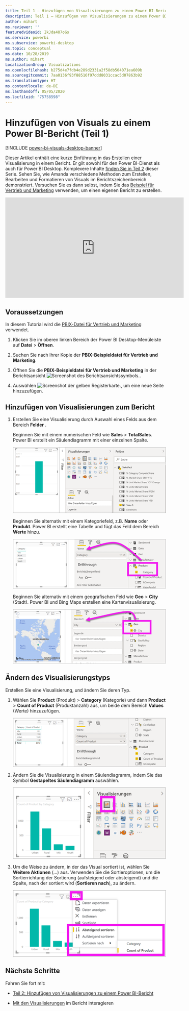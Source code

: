 ```yaml
---
title: Teil 1 – Hinzufügen von Visualisierungen zu einem Power BI-Bericht
description: Teil 1 – Hinzufügen von Visualisierungen zu einem Power BI-Bericht
author: mihart
ms.reviewer: ''
featuredvideoid: IkJda4O7oGs
ms.service: powerbi
ms.subservice: powerbi-desktop
ms.topic: conceptual
ms.date: 10/28/2019
ms.author: mihart
LocalizationGroup: Visualizations
ms.openlocfilehash: b275d4e7fdb4e289d2331a2f58db504071ea609b
ms.sourcegitcommit: 7aa0136f93f88516f97ddd8031ccac5d07863b92
ms.translationtype: HT
ms.contentlocale: de-DE
ms.lasthandoff: 05/05/2020
ms.locfileid: "75758598"
---
```

# <a name="add-visuals-to-a-power-bi-report-part-1"></a>Hinzufügen von Visuals zu einem Power BI-Bericht (Teil 1)

[!INCLUDE [power-bi-visuals-desktop-banner](../includes/power-bi-visuals-desktop-banner.md)]

Dieser Artikel enthält eine kurze Einführung in das Erstellen einer Visualisierung in einem Bericht. Er gilt sowohl für den Power BI-Dienst als auch für Power BI Desktop. Komplexere Inhalte [finden Sie in Teil 2](power-bi-report-add-visualizations-ii.md) dieser Serie. Sehen Sie, wie Amanda verschiedene Methoden zum Erstellen, Bearbeiten und Formatieren von Visuals im Berichtszeichenbereich demonstriert. Versuchen Sie es dann selbst, indem Sie das [Beispiel für Vertrieb und Marketing](../sample-datasets.md) verwenden, um einen eigenen Bericht zu erstellen.

<iframe width="560" height="315" src="https://www.youtube.com/embed/IkJda4O7oGs" frameborder="0" allowfullscreen></iframe>

## <a name="prerequisites"></a>Voraussetzungen

In diesem Tutorial wird die [PBIX-Datei für Vertrieb und Marketing](https://download.microsoft.com/download/9/7/6/9767913A-29DB-40CF-8944-9AC2BC940C53/Sales%20and%20Marketing%20Sample%20PBIX.pbix) verwendet.

1. Klicken Sie im oberen linken Bereich der Power BI Desktop-Menüleiste auf **Datei** > **Öffnen**.
   
2. Suchen Sie nach Ihrer Kopie der **PBIX-Beispieldatei für Vertrieb und Marketing**.

1. Öffnen Sie die **PBIX-Beispieldatei für Vertrieb und Marketing** in der Berichtsansicht ![Screenshot des Berichtsansichtssymbols.](media/power-bi-visualization-kpi/power-bi-report-view.png).

1. Auswählen ![Screenshot der gelben Registerkarte.,](media/power-bi-visualization-kpi/power-bi-yellow-tab.png) um eine neue Seite hinzuzufügen.

## <a name="add-visualizations-to-the-report"></a>Hinzufügen von Visualisierungen zum Bericht

1. Erstellen Sie eine Visualisierung durch Auswahl eines Felds aus dem Bereich **Felder** .

    Beginnen Sie mit einem numerischen Feld wie **Sales** > **TotalSales**. Power BI erstellt ein Säulendiagramm mit einer einzelnen Spalte.

    ![Screenshot eines Säulendiagramms mit einer einzelnen Spalte.](media/power-bi-report-add-visualizations-i/power-bi-column-chart.png)

    Beginnen Sie alternativ mit einem Kategoriefeld, z.B. **Name** oder **Produkt**. Power BI erstellt eine Tabelle und fügt das Feld dem Bereich **Werte** hinzu.

    ![Screenshot einer Tabelle mit vier Kategorien](media/power-bi-report-add-visualizations-i/power-bi-product.png)

    Beginnen Sie alternativ mit einem geografischen Feld wie **Geo** > **City** (Stadt). Power BI und Bing Maps erstellen eine Kartenvisualisierung.

    ![Screenshot einer Kartenvisualisierung.](media/power-bi-report-add-visualizations-i/power-bi-maps.png)

## <a name="change-the-type-of-visualization"></a>Ändern des Visualisierungstyps

 Erstellen Sie eine Visualisierung, und ändern Sie deren Typ. 
 
 1. Wählen Sie **Product** (Produkt) > **Category** (Kategorie) und dann **Product** > **Count of Product** (Produktanzahl) aus, um beide dem Bereich **Values** (Werte) hinzuzufügen.

    ![Screenshot des Bereichs „Felder“, wobei „Werte“ hervorgehoben ist.](media/power-bi-report-add-visualizations-i/power-bi-create-visual.png)

1. Ändern Sie die Visualisierung in einem Säulendiagramm, indem Sie das Symbol **Gestapeltes Säulendiagramm** auswählen.

   ![Screenshot des Bereichs „Visualisierungen“ mit hervorgehobener Option „Gestapeltes Säulendiagramm“.](media/power-bi-report-add-visualizations-i/power-bi-convert.png)

1. Um die Weise zu ändern, in der das Visual sortiert ist, wählen Sie **Weitere Aktionen** (...) aus.  Verwenden Sie die Sortieroptionen, um die Sortierrichtung der Sortierung (aufsteigend oder absteigend) und die Spalte, nach der sortiert wird (**Sortieren nach**), zu ändern.

   ![Screenshot des Dropdownfelds „Weitere Aktionen“.](media/power-bi-report-add-visualizations-i/power-bi-sort.png)
  
## <a name="next-steps"></a>Nächste Schritte

 Fahren Sie fort mit:

* [Teil 2: Hinzufügen von Visualisierungen zu einem Power BI-Bericht](power-bi-report-add-visualizations-ii.md)

* [Mit den Visualisierungen](../consumer/end-user-reading-view.md) im Bericht interagieren

